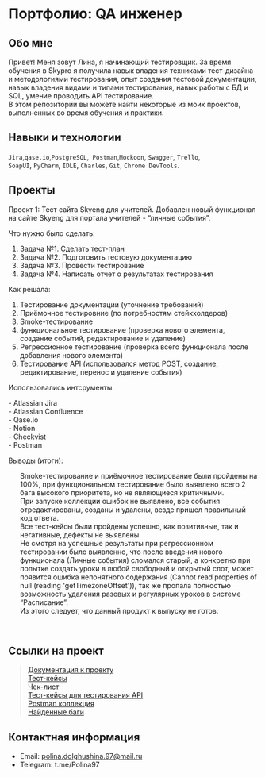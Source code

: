 # Портфолио: QA инженер

## Обо мне 

Привет! Меня зовут Лина, я начинающий тестировщик. За время обучения в Skypro я получила навык владения техниками тест-дизайна и методологиями тестирования, опыт создания тестовой документации, навык владения видами и типами тестирования, навык работы с БД и SQL, умение проводить API тестирование. <br>
В этом репозитории вы можете найти некоторые из моих проектов, выполненных во время обучения и практики.
<br>

## Навыки и технологии
``Jira``,``qase.io``,``PostgreSQL``,`` Postman``,``Mockoon``, ``Swagger``, ``Trello``, <br>
``SoapUI``, ``PyCharm``, ``IDLE``, ``Charles``, ``Git``, ``Chrome DevTools``.




## Проекты

<p> Проект 1: Тест сайта Skyeng для учителей. Добавлен новый функционал на сайте Skyeng для портала учителей - “личные события”. </p>
<p>Что нужно было сделать:<p>
<ol>
  <li>Задача №1. Сделать тест-план</li>
  <li>Задача №2. Подготовить тестовую документацию</li>  
  <li>Задача №3. Провести тестирование</li>
  <li>Задача №4. Написать отчет о результатах тестирования</li>
</ol>

<p>Как решала:<p>
<ol>
  <li>Тестирование документации (уточнение требований)</li>
  <li>Приёмочное тестировние (по потребностям стейкхолдеров)</li>  
  <li>Smoke-тестирование</li>
  <li>функциональное тестирование (проверка нового элемента, создание событий, редактирование и удаление)</li>
  <li>Регрессионное тестирование (проверка всего функционала после добавления нового элемента)</li>
  <li> Тестирование API (использовался метод POST, создание, редактирование, перенос и удаление события)</li>
</ol>
 <p> Использовались интсрументы:</p>
 - Atlassian Jira<br>
 - Atlassian Confluence<br>
 - Qase.io<br>
 - Notion<br>
 - Сheckvist<br>
 - Postman   

<p>Выводы (итоги):</p>
<ol>
<p>Smoke-тестирование и приёмочное тестирование были пройдены на 100%, при функциональном тестирование было выявлено всего 2 бага высокого приоритета, но не являющиеся критичными.<br> 
При запуске коллекции ошибок не выявлено, все события отредактированы, созданы и удалены, везде пришел правильный код ответа.<br>
Все тест-кейсы были пройдены успешно, как позитивные, так и негативные, дефекты не выявлены.<br>
Не смотря на успешные результаты при регрессионном тестировании было выявленно, что после введения нового функционала (Личные события) сломался старый, а конкретно при попытке создать уроки в любой свободный и открытый слот, может появится ошибка непонятного содержания (Cannot read properties of null (reading 'getTimezoneOffset')), так же пропала полностью возможность удаления разовых и регулярных уроков в системе “Расписание”.<br>
Из этого следует, что данный продукт к выпуску не готов.<br></p>
</ol>

<br> 

## Ссылки на проект

> <a href="https://skyengpublic.notion.site/6746e543d02c43879de0057cafe196b0">Документация к проекту</a><br>
> <a href="https://docs.google.com/document/d/1PcW54825Ks7219hdQz9lLtYNIK1g-bfqy3QT19zHzzc/edit?usp=sharing">Тест-кейсы</a><br>
> <a href="https://docs.google.com/document/d/1S6tb9B5wgkxHVEimuVD-bYrpM9Gv_Fg_JclU387vdos/edit?usp=sharing">Чек-лист</a><br>
> <a href="https://docs.google.com/document/d/1yqEilYjDXBj3r1nBNIlEJC_Tr1fb7_SJcfO_dpc4mtQ/edit?usp=sharing">Тест-кейсы для тестирования API</a><br>
> <a href="https://drive.google.com/file/d/18F8MajOYcC1J_pYsV57jXtNVVheYxX5t/view?usp=sharing">Postman коллекция<a/><br>
> <a href="https://docs.google.com/document/d/1Si1l9ccy1C82nmucANll_526ls2DTiS6MSwGqBo49k0/edit?usp=sharing">Найденные баги<a/>


## Контактная информация
- Email: polina.dolghushina.97@mail.ru
- Telegram: t.me/Polina97
